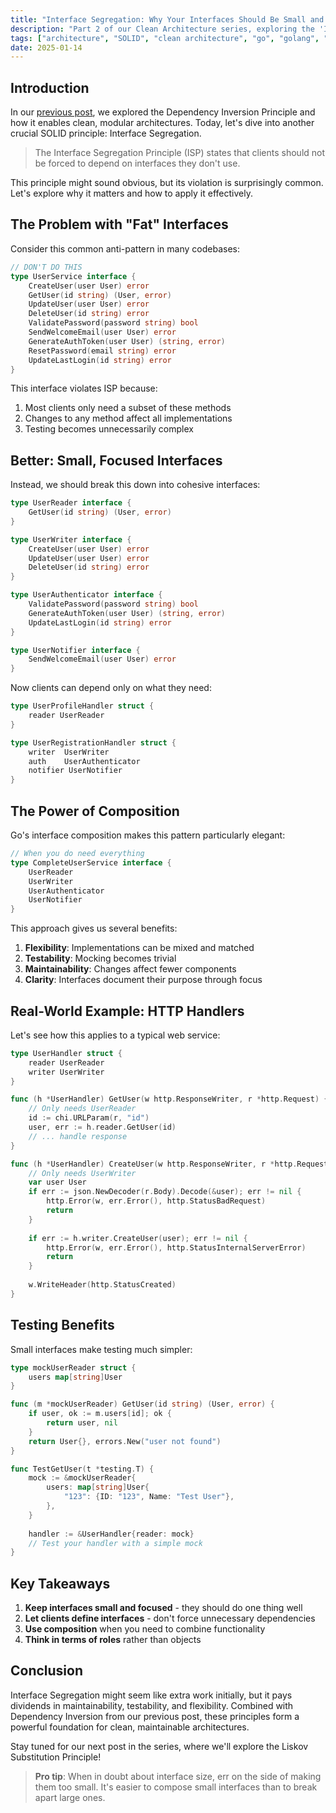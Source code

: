 ```yaml
---
title: "Interface Segregation: Why Your Interfaces Should Be Small and Focused"
description: "Part 2 of our Clean Architecture series, exploring the 'I' in SOLID"
tags: ["architecture", "SOLID", "clean architecture", "go", "golang", "interfaces"]
date: 2025-01-14
---
```


## Introduction

In our [previous post](/posts/clean-architecture-and-plugins-in-go), we explored the Dependency Inversion Principle and how it enables clean, modular architectures. Today, let's dive into another crucial SOLID principle: Interface Segregation.

> The Interface Segregation Principle (ISP) states that clients should not be forced to depend on interfaces they don't use.

This principle might sound obvious, but its violation is surprisingly common. Let's explore why it matters and how to apply it effectively.

## The Problem with "Fat" Interfaces

Consider this common anti-pattern in many codebases:

```go
// DON'T DO THIS
type UserService interface {
    CreateUser(user User) error
    GetUser(id string) (User, error)
    UpdateUser(user User) error
    DeleteUser(id string) error
    ValidatePassword(password string) bool
    SendWelcomeEmail(user User) error
    GenerateAuthToken(user User) (string, error)
    ResetPassword(email string) error
    UpdateLastLogin(id string) error
}
```

This interface violates ISP because:

1. Most clients only need a subset of these methods
2. Changes to any method affect all implementations
3. Testing becomes unnecessarily complex

## Better: Small, Focused Interfaces

Instead, we should break this down into cohesive interfaces:

```go
type UserReader interface {
    GetUser(id string) (User, error)
}

type UserWriter interface {
    CreateUser(user User) error
    UpdateUser(user User) error
    DeleteUser(id string) error
}

type UserAuthenticator interface {
    ValidatePassword(password string) bool
    GenerateAuthToken(user User) (string, error)
    UpdateLastLogin(id string) error
}

type UserNotifier interface {
    SendWelcomeEmail(user User) error
}
```

Now clients can depend only on what they need:

```go
type UserProfileHandler struct {
    reader UserReader
}

type UserRegistrationHandler struct {
    writer  UserWriter
    auth    UserAuthenticator
    notifier UserNotifier
}
```

## The Power of Composition

Go's interface composition makes this pattern particularly elegant:

```go
// When you do need everything
type CompleteUserService interface {
    UserReader
    UserWriter
    UserAuthenticator
    UserNotifier
}
```

This approach gives us several benefits:

1. **Flexibility**: Implementations can be mixed and matched
2. **Testability**: Mocking becomes trivial
3. **Maintainability**: Changes affect fewer components
4. **Clarity**: Interfaces document their purpose through focus

## Real-World Example: HTTP Handlers

Let's see how this applies to a typical web service:

```go
type UserHandler struct {
    reader UserReader
    writer UserWriter
}

func (h *UserHandler) GetUser(w http.ResponseWriter, r *http.Request) {
    // Only needs UserReader
    id := chi.URLParam(r, "id")
    user, err := h.reader.GetUser(id)
    // ... handle response
}

func (h *UserHandler) CreateUser(w http.ResponseWriter, r *http.Request) {
    // Only needs UserWriter
    var user User
    if err := json.NewDecoder(r.Body).Decode(&user); err != nil {
        http.Error(w, err.Error(), http.StatusBadRequest)
        return
    }
    
    if err := h.writer.CreateUser(user); err != nil {
        http.Error(w, err.Error(), http.StatusInternalServerError)
        return
    }
    
    w.WriteHeader(http.StatusCreated)
}
```

## Testing Benefits

Small interfaces make testing much simpler:

```go
type mockUserReader struct {
    users map[string]User
}

func (m *mockUserReader) GetUser(id string) (User, error) {
    if user, ok := m.users[id]; ok {
        return user, nil
    }
    return User{}, errors.New("user not found")
}

func TestGetUser(t *testing.T) {
    mock := &mockUserReader{
        users: map[string]User{
            "123": {ID: "123", Name: "Test User"},
        },
    }
    
    handler := &UserHandler{reader: mock}
    // Test your handler with a simple mock
}
```

## Key Takeaways

1. **Keep interfaces small and focused** - they should do one thing well
2. **Let clients define interfaces** - don't force unnecessary dependencies
3. **Use composition** when you need to combine functionality
4. **Think in terms of roles** rather than objects

## Conclusion

Interface Segregation might seem like extra work initially, but it pays dividends in maintainability, testability, and flexibility. Combined with Dependency Inversion from our previous post, these principles form a powerful foundation for clean, maintainable architectures.

Stay tuned for our next post in the series, where we'll explore the Liskov Substitution Principle!

> **Pro tip**: When in doubt about interface size, err on the side of making them too small. It's easier to compose small interfaces than to break apart large ones. 